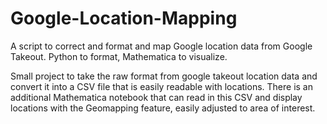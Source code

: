 # Google-Location-Mapping
A script to correct and format and map Google location data from Google Takeout. Python to format, Mathematica to visualize.


Small project to take the raw format from google takeout location data and convert it into a CSV file that is easily readable with locations.
There is an additional Mathematica notebook that can read in this CSV and display locations with the Geomapping feature, easily adjusted to area of interest.
